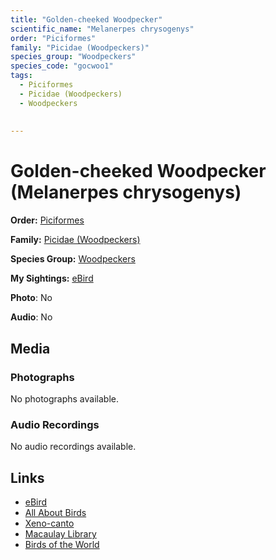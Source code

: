 ```yaml
---
title: "Golden-cheeked Woodpecker"
scientific_name: "Melanerpes chrysogenys"
order: "Piciformes"
family: "Picidae (Woodpeckers)"
species_group: "Woodpeckers"
species_code: "gocwoo1"
tags: 
  - Piciformes
  - Picidae (Woodpeckers)
  - Woodpeckers
  
  
---
```


# Golden-cheeked Woodpecker (Melanerpes chrysogenys)

**Order:** [Piciformes](/tags/piciformes)

**Family:** [Picidae (Woodpeckers)](/tags/picidae-woodpeckers)

**Species Group:** [Woodpeckers](/tags/woodpeckers)

**My Sightings:** [eBird](https://ebird.org/lifelist?r=world&time=life&spp=gocwoo1)

**Photo**: No 

**Audio**: No

## Media
### Photographs
No photographs available.

### Audio Recordings
No audio recordings available.

## Links
* [eBird](https://ebird.org/species/gocwoo1) 
* [All About Birds](https://www.allaboutbirds.org/guide/gocwoo1) 
* [Xeno-canto](https://www.xeno-canto.org/species/melanerpes-chrysogenys) 
* [Macaulay Library](https://search.macaulaylibrary.org/catalog?taxonCode=gocwoo1&sort=rating_rank_desc)
* [Birds of the World](https://birdsoftheworld.org/bow/species/gocwoo1)
